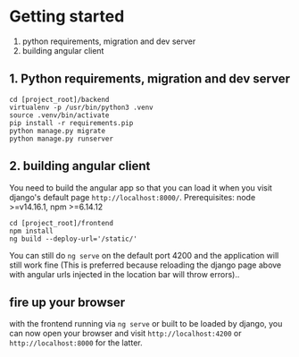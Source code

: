 # Getting started
1. python requirements, migration and dev server
2. building angular client

## 1. Python requirements, migration and dev server

```
cd [project_root]/backend
virtualenv -p /usr/bin/python3 .venv
source .venv/bin/activate
pip install -r requirements.pip
python manage.py migrate
python manage.py runserver
```

## 2. building angular client

You need to build the angular app so that you can load it when you visit django's default page `http://localhost:8000/`.
Prerequisites: node >=v14.16.1, npm >=6.14.12
```
cd [project_root]/frontend
npm install
ng build --deploy-url='/static/'
```
You can still do `ng serve` on the default port 4200 and the application will still work fine (This is preferred because reloading the django page above with angular urls injected in the location bar will throw errors)..

## fire up your browser

with the frontend running via `ng serve` or built to be loaded by django, you can now open your browser and visit `http://localhost:4200` or `http://localhost:8000` for the latter.